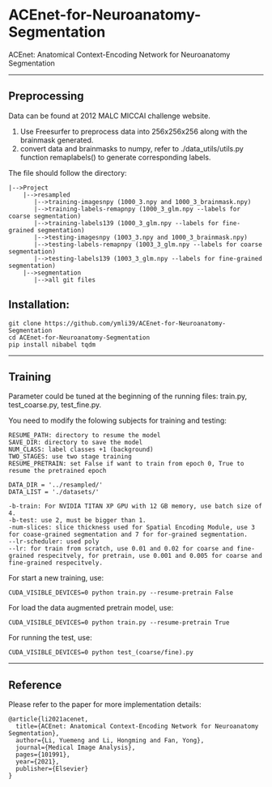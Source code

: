 # ACEnet-for-Neuroanatomy-Segmentation
ACEnet: Anatomical Context-Encoding Network for Neuroanatomy Segmentation


-------------------------------------------------------------

## Preprocessing
Data can be found at 2012 MALC MICCAI challenge website.
1. Use Freesurfer to preprocess data into 256x256x256 along with the brainmask generated.
2. convert data and brainmasks to numpy, refer to ./data_utils/utils.py function remaplabels() to generate corresponding labels.

The file should follow the directory:

    |-->Project
        |-->resampled
           |-->training-imagesnpy (1000_3.npy and 1000_3_brainmask.npy)
           |-->training-labels-remapnpy (1000_3_glm.npy --labels for coarse segmentation)
           |-->training-labels139 (1000_3_glm.npy --labels for fine-grained segmentation)
           |-->testing-imagesnpy (1003_3.npy and 1000_3_brainmask.npy)
           |-->testing-labels-remapnpy (1003_3_glm.npy --labels for coarse segmentation)
           |-->testing-labels139 (1003_3_glm.npy --labels for fine-grained segmentation)
        |-->segmentation
           |-->all git files

## Installation:
```
git clone https://github.com/ymli39/ACEnet-for-Neuroanatomy-Segmentation
cd ACEnet-for-Neuroanatomy-Segmentation
pip install nibabel tqdm
```


-------------------------------------------------------------

## Training
Parameter could be tuned at the beginning of the running files: train.py, test_coarse.py, test_fine.py.

You need to modify the folowing subjects for training and testing:
```
RESUME_PATH: directory to resume the model
SAVE_DIR: directory to save the model
NUM_CLASS: label classes +1 (background)
TWO_STAGES: use two stage training
RESUME_PRETRAIN: set False if want to train from epoch 0, True to resume the pretrained epoch

DATA_DIR = '../resampled/'
DATA_LIST = './datasets/'

-b-train: For NVIDIA TITAN XP GPU with 12 GB memory, use batch size of 4. 
-b-test: use 2, must be bigger than 1.
-num-slices: slice thickness used for Spatial Encoding Module, use 3 for coase-grained segmentation and 7 for for-grained segmentation.
--lr-scheduler: used poly
--lr: for train from scratch, use 0.01 and 0.02 for coarse and fine-grained respecitvely, for pretrain, use 0.001 and 0.005 for coarse and fine-grained respecitvely.
```

For start a new training, use:
```
CUDA_VISIBLE_DEVICES=0 python train.py --resume-pretrain False
```

For load the data augmented pretrain model, use:
```
CUDA_VISIBLE_DEVICES=0 python train.py --resume-pretrain True
```

For running the test, use:
```
CUDA_VISIBLE_DEVICES=0 python test_(coarse/fine).py
```

-------------------------------------------------------------

## Reference
Please refer to the paper for more implementation details:
```
@article{li2021acenet,
  title={ACEnet: Anatomical Context-Encoding Network for Neuroanatomy Segmentation},
  author={Li, Yuemeng and Li, Hongming and Fan, Yong},
  journal={Medical Image Analysis},
  pages={101991},
  year={2021},
  publisher={Elsevier}
}
```
